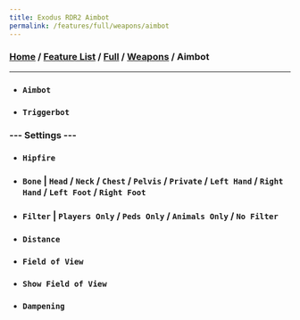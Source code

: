 ```yaml
---
title: Exodus RDR2 Aimbot
permalink: /features/full/weapons/aimbot
---
```

### [Home](/) / [Feature List](/features) / [Full](/features/full) / [Weapons](/features/full/weapons) / Aimbot
---
- ### `Aimbot`
- ### `Triggerbot`
### --- Settings ---
- ### `Hipfire`
- ### `Bone` | `Head` / `Neck` / `Chest` / `Pelvis` / `Private` / `Left Hand` / `Right Hand` / `Left Foot` / `Right Foot`
- ### `Filter` | `Players Only` / `Peds Only` / `Animals Only` / `No Filter`
- ### `Distance`
- ### `Field of View`
- ### `Show Field of View`
- ### `Dampening`
